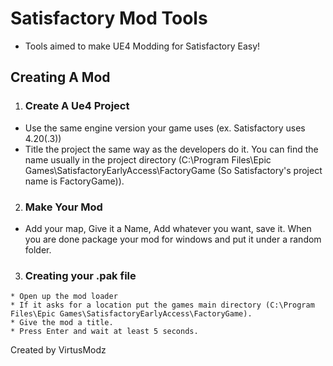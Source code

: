 # Satisfactory Mod Tools
  * Tools aimed to make UE4 Modding for Satisfactory Easy!
  
## Creating A Mod

1. ### Create A Ue4 Project
* Use the same engine version your game uses (ex. Satisfactory uses 4.20(.3))
* Title the project the same way as the developers do it. You can find the name usually in the project directory (C:\Program Files\Epic Games\SatisfactoryEarlyAccess\FactoryGame (So Satisfactory's project name is FactoryGame)).

2. ### Make Your Mod
  * Add your map, Give it a Name, Add whatever you want, save it. When you are done package your mod for windows and put it under a random folder.
  
  3. ### Creating your .pak file
    * Open up the mod loader
    * If it asks for a location put the games main directory (C:\Program Files\Epic Games\SatisfactoryEarlyAccess\FactoryGame).
    * Give the mod a title.
    * Press Enter and wait at least 5 seconds.
    
Created by VirtusModz
